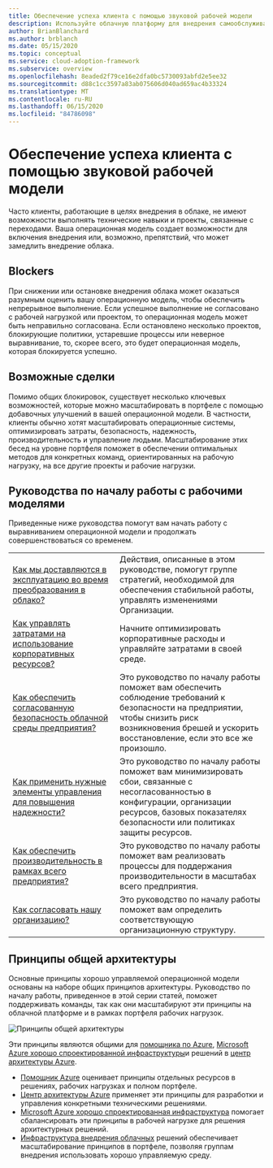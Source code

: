 ```yaml
---
title: Обеспечение успеха клиента с помощью звуковой рабочей модели
description: Используйте облачную платформу для внедрения самообслуживания и другие средства, которые помогут вам принять решения по внедрению в облако, обеспечивающие успешное выполнение клиентов.
author: BrianBlanchard
ms.author: brblanch
ms.date: 05/15/2020
ms.topic: conceptual
ms.service: cloud-adoption-framework
ms.subservice: overview
ms.openlocfilehash: 8eaded2f79ce16e2dfa0bc5730093abfd2e5ee32
ms.sourcegitcommit: d88c1cc3597a83ab075606d040ad659ac4b33324
ms.translationtype: MT
ms.contentlocale: ru-RU
ms.lasthandoff: 06/15/2020
ms.locfileid: "84786098"
---
```

# <a name="enable-customer-success-with-a-sound-operating-model"></a>Обеспечение успеха клиента с помощью звуковой рабочей модели

Часто клиенты, работающие в целях внедрения в облаке, не имеют возможности выполнять технические навыки и проекты, связанные с переходами. Ваша операционная модель создает возможности для включения внедрения или, возможно, препятствий, что может замедлить внедрение облака.

## <a name="blockers"></a>Blockers

При снижении или остановке внедрения облака может оказаться разумным оценить вашу операционную модель, чтобы обеспечить непрерывное выполнение. Если успешное выполнение не согласовано с рабочей нагрузкой или проектом, то операционная модель может быть неправильно согласована. Если остановлено несколько проектов, блокирующие политики, устаревшие процессы или неверное выравнивание, то, скорее всего, это будет операционная модель, которая блокируется успешно.

## <a name="opportunities"></a>Возможные сделки

Помимо общих блокировок, существует несколько ключевых возможностей, которые можно масштабировать в портфеле с помощью добавочных улучшений в вашей операционной модели. В частности, клиенты обычно хотят масштабировать операционные системы, оптимизировать затраты, безопасность, надежность, производительность и управление людьми. Масштабирование этих бесед на уровне портфеля поможет в обеспечении оптимальных методов для конкретных команд, ориентированных на рабочую нагрузку, на все другие проекты и рабочие нагрузки.

## <a name="get-start-guides-to-enable-teams-through-an-operating-model"></a>Руководства по началу работы с рабочими моделями

Приведенные ниже руководства помогут вам начать работу с выравниванием операционной модели и продолжать совершенствоваться со временем.

|                                                                                     |                                                                                                                                |
|-------------------------------------------------------------------------------------|--------------------------------------------------------------------------------------------------------------------------------|
| [Как мы доставляются в эксплуатацию во время преобразования в облако?](./operational-excellence.md)                   | Действия, описанные в этом руководстве, помогут группе стратегий, необходимой для обеспечения стабильной работы, управлять изменениями Организации. |
| [Как управлять затратами на использование корпоративных ресурсов?](./manage-costs.md)                                          | Начните оптимизировать корпоративные расходы и управляйте затратами в своей среде.                                                                           |
| [Как обеспечить согласованную безопасность облачной среды предприятия?](./security.md)             | Это руководство по началу работы поможет вам обеспечить соблюдение требований к безопасности на предприятии, чтобы снизить риск возникновения брешей и ускорить восстановление, если это все же произошло.                                       |
| [Как применить нужные элементы управления для повышения надежности?](./reliability.md)                   | Это руководство по началу работы поможет вам минимизировать сбои, связанные с несогласованностью в конфигурации, организации ресурсов, базовых показателях безопасности или политиках защиты ресурсов. |
| [Как обеспечить производительность в рамках всего предприятия?](./performance.md)                               | Это руководство по началу работы поможет вам реализовать процессы для поддержания производительности в масштабах всего предприятия.                               |
| [Как согласовать нашу организацию?](./org-alignment.md)                               | Это руководство по началу работы поможет вам определить соответствующую организационную структуру.                               |

## <a name="shared-architecture-principles"></a>Принципы общей архитектуры

Основные принципы хорошо управляемой операционной модели основаны на наборе общих принципов архитектуры. Руководство по началу работы, приведенное в этой серии статей, поможет поддерживать команды, так как они масштабируют эти принципы на облачной платформе и в рамках портфеля рабочих нагрузок.

![Принципы общей архитектуры](../_images/shared-principles.png)

Эти принципы являются общими для [помощника по Azure](https://docs.microsoft.com/azure/advisor/advisor-overview), [Microsoft Azure хорошо спроектированной инфраструктуры](https://docs.microsoft.com/azure/architecture/framework)и решений в [центр архитектуры Azure](https://docs.microsoft.com/azure/architecture).

- [Помощник Azure](https://docs.microsoft.com/azure/advisor/advisor-overview) оценивает принципы отдельных ресурсов в решениях, рабочих нагрузках и полном портфеле.
- [Центр архитектуры Azure](https://docs.microsoft.com/azure/architecture) применяет эти принципы для разработки и управления конкретными техническими решениями.
- [Microsoft Azure хорошо спроектированная инфраструктура](https://docs.microsoft.com/azure/architecture/framework) помогает сбалансировать эти принципы в рабочей нагрузке для решения архитектурных решений.
- [Инфраструктура внедрения облачных](../index.yml) решений обеспечивает масштабирование принципов в портфеле, позволяя группам внедрения использовать хорошо управляемую среду.
